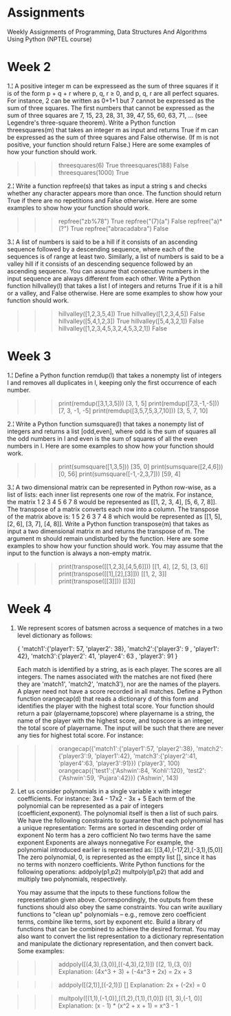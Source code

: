 # Assignments
Weekly Assignments of Programming, Data Structures And Algorithms Using Python (NPTEL  course)

# Week 2
1.¦  A positive integer m can be expresseed as the sum of three squares if it is of the form p + q + r where p, q, r ≥ 0, and p, q, r are all perfect squares.
     For instance, 2 can be written as 0+1+1 but 7 cannot be expressed as the sum of three squares. The first numbers that cannot be expressed as the sum of three 
     squares are 7, 15, 23, 28, 31, 39, 47, 55, 60, 63, 71, … (see Legendre's three-square theorem).
     Write a Python function threesquares(m) that takes an integer m as input and returns True if m can be expressed as the sum of three squares and False otherwise.
     (If m is not positive, your function should return False.)
     Here are some examples of how your function should work.
>>> threesquares(6)           True
>>> threesquares(188)         False
>>> threesquares(1000)        True

2.¦  Write a function repfree(s) that takes as input a string s and checks whether any character appears more than once.
     The function should return True if there are no repetitions and False otherwise.
     Here are some examples to show how your function should work.
>>> repfree("zb%78")          True
>>> repfree("(7)(a")          False
>>> repfree("a)*(?")          True
>>> repfree("abracadabra")    False

3.¦  A list of numbers is said to be a hill if it consists of an ascending sequence followed by a descending sequence, where each of the sequences is of range at least two.
     Similarly, a list of numbers is said to be a valley hill if it consists of an descending sequence followed by an ascending sequence.
     You can assume that consecutive numbers in the input sequence are always different from each other.
     Write a Python function hillvalley(l) that takes a list l of integers and returns True if it is a hill or a valley, and False otherwise.
     Here are some examples to show how your function should work.
>>> hillvalley([1,2,3,5,4])               True
>>> hillvalley([1,2,3,4,5])               False
>>> hillvalley([5,4,1,2,3])               True
>>> hillvalley([5,4,3,2,1])               False
>>> hillvalley([1,2,3,4,5,3,2,4,5,3,2,1]) False


# Week 3
1.¦ Define a Python function remdup(l) that takes a nonempty list of integers l and removes all duplicates in l, keeping only the first occurrence of each number.
>>> print(remdup([3,1,3,5]))
[3, 1, 5]
>>> print(remdup([7,3,-1,-5]))
[7, 3, -1, -5]
>>> print(remdup([3,5,7,5,3,7,10])) 
[3, 5, 7, 10]


2.¦ Write a Python function sumsquare(l) that takes a nonempty list of integers and returns a list [odd,even], where odd is the sum of squares all the odd numbers
in l and even is the sum of squares of all the even numbers in l.
Here are some examples to show how your function should work.
>>> print(sumsquare([1,3,5]))
[35, 0]
>>> print(sumsquare([2,4,6]))
[0, 56]
>>> print(sumsquare([-1,-2,3,7]))
[59, 4]


3.¦ A two dimensional matrix can be represented in Python row-wise, as a list of lists: each inner list represents one row of the matrix. For instance, the matrix
1  2  3  4
5  6  7  8
would be represented as [[1, 2, 3, 4], [5, 6, 7, 8]].
The transpose of a matrix converts each row into a column. The transpose of the matrix above is:
1  5
2  6
3  7
4  8
which would be represented as [[1, 5], [2, 6], [3, 7], [4, 8]].
Write a Python function transpose(m) that takes as input a two dimensional matrix m and returns the transpose of m.
The argument m should remain undisturbed by the function. Here are some examples to show how your function should work.
You may assume that the input to the function is always a non-empty matrix.
>>> print(transpose([[1,2,3],[4,5,6]]))
[[1, 4], [2, 5], [3, 6]]
>>> print(transpose([[1],[2],[3]]))
[[1, 2, 3]]
>>> print(transpose([[3]]))
[[3]]

# Week 4
1. We represent scores of batsmen across a sequence of matches in a two level dictionary as follows:

   { 'match1':{'player1': 57, 'player2': 38},
     'match2':{'player3': 9 , 'player1': 42},
     'match3':{'player2': 41, 'player4': 63 , 'player3': 91 }

   Each match is identified by a string, as is each player. The scores are all integers. The names associated with the matches are not fixed
   (here they are 'match1', 'match2', 'match3'), nor are the names of the players. A player need not have a score recorded in all matches.
   Define a Python function orangecap(d) that reads a dictionary d of this form and identifies the player with the highest total score. Your function should return a pair
   (playername,topscore) where playername is a string, the name of the player with the highest score, and topscore is an integer, the total score of playername.
   The input will be such that there are never any ties for highest total score.
   For instance:
>>> orangecap({'match1':{'player1':57, 'player2':38}, 'match2':{'player3':9, 'player1':42}, 'match3':{'player2':41, 'player4':63, 'player3':91}})
    ('player3', 100)
>>> orangecap({'test1':{'Ashwin':84, 'Kohli':120}, 'test2':{'Ashwin':59, 'Pujara':42}})
    ('Ashwin', 143)

2. Let us consider polynomials in a single variable x with integer coefficients. For instance:
   3x4 - 17x2 - 3x + 5
   Each term of the polynomial can be represented as a pair of integers (coefficient,exponent). The polynomial itself is then a list of such pairs.
   We have the following constraints to guarantee that each polynomial has a unique representation:
   Terms are sorted in descending order of exponent
   No term has a zero cofficient
   No two terms have the same exponent
   Exponents are always nonnegative
   For example, the polynomial introduced earlier is represented as:
   [(3,4),(-17,2),(-3,1),(5,0)]
   The zero polynomial, 0, is represented as the empty list [], since it has no terms with nonzero coefficients.
   Write Python functions for the following operations:
      addpoly(p1,p2)
      multpoly(p1,p2)
   that add and multiply two polynomials, respectively.

   You may assume that the inputs to these functions follow the representation given above. Correspondingly, the outputs from these functions should also obey the same constraints.
   You can write auxiliary functions to "clean up" polynomials – e.g., remove zero coefficient terms, combine like terms, sort by exponent etc.
   Build a library of functions that can be combined to achieve the desired format.
   You may also want to convert the list representation to a dictionary representation and manipulate the dictionary representation, and then convert back.
   Some examples:
  
>>> addpoly([(4,3),(3,0)],[(-4,3),(2,1)])
   [(2, 1),(3, 0)]
   Explanation: (4x^3 + 3) + (-4x^3 + 2x) = 2x + 3

>>> addpoly([(2,1)],[(-2,1)])
   []
   Explanation: 2x + (-2x) = 0

>>> multpoly([(1,1),(-1,0)],[(1,2),(1,1),(1,0)])
   [(1, 3),(-1, 0)]
   Explanation: (x - 1) * (x^2 + x + 1) = x^3 - 1
